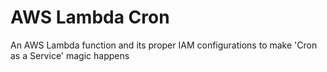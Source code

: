 # AWS Lambda Cron

An AWS Lambda function and its proper IAM configurations to make 'Cron as a Service' magic happens
